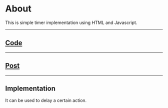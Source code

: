 # About

This is simple timer implementation using HTML and Javascript.

 ***

## <a href = "https://github.com/niyazbadar/days-of-code-streak/blob/main/Day%205/basic%20digital%20clock.html">Code</a>

---

## <a href = "https://www.linkedin.com/posts/activity-7019687202083201024-30Ja?utm_source=share&utm_medium=member_desktop">Post</a>

---

## Implementation

It can be used to delay a certain action.